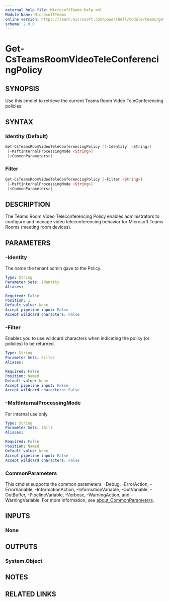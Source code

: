 ```yaml
---
external help file: MicrosoftTeams-help.xml
Module Name: MicrosoftTeams
online version: https://learn.microsoft.com/powershell/module/teams/get-csteamsroomvideoteleconferencingpolicy
schema: 2.0.0
---
```


# Get-CsTeamsRoomVideoTeleConferencingPolicy

## SYNOPSIS

Use this cmdlet to retrieve the current Teams Room Video TeleConferencing policies.

## SYNTAX

### Identity (Default)

```powershell
Get-CsTeamsRoomVideoTeleConferencingPolicy [[-Identity] <String>]
 [-MsftInternalProcessingMode <String>]
 [<CommonParameters>]
```

### Filter

```powershell
Get-CsTeamsRoomVideoTeleConferencingPolicy [-Filter <String>]
 [-MsftInternalProcessingMode <String>]
 [<CommonParameters>]
```

## DESCRIPTION

The Teams Room Video Teleconferencing Policy enables administrators to configure and manage video teleconferencing behavior for Microsoft Teams Rooms (meeting room devices).

## PARAMETERS

### -Identity

The name the tenant admin gave to the Policy.

```yaml
Type: String
Parameter Sets: Identity
Aliases:

Required: False
Position: 1
Default value: None
Accept pipeline input: False
Accept wildcard characters: False
```

### -Filter

Enables you to use wildcard characters when indicating the policy (or policies) to be returned.

```yaml
Type: String
Parameter Sets: Filter
Aliases:

Required: False
Position: Named
Default value: None
Accept pipeline input: False
Accept wildcard characters: False
```

### -MsftInternalProcessingMode

For internal use only.

```yaml
Type: String
Parameter Sets: (All)
Aliases:

Required: False
Position: Named
Default value: None
Accept pipeline input: False
Accept wildcard characters: False
```

### CommonParameters

This cmdlet supports the common parameters: -Debug, -ErrorAction, -ErrorVariable, -InformationAction, -InformationVariable, -OutVariable, -OutBuffer, -PipelineVariable, -Verbose, -WarningAction, and -WarningVariable. For more information, see [about_CommonParameters](http://go.microsoft.com/fwlink/?LinkID=113216).

## INPUTS

### None

## OUTPUTS

### System.Object

## NOTES

## RELATED LINKS
